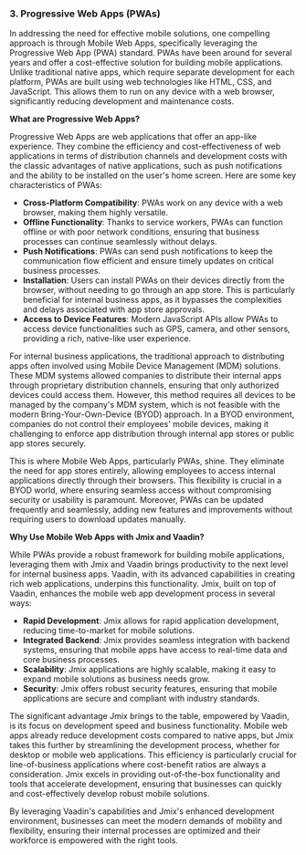 ### 3. Progressive Web Apps (PWAs)

In addressing the need for effective mobile solutions, one compelling approach is through Mobile Web Apps, specifically
leveraging the Progressive Web App (PWA) standard. PWAs have been around for several years and offer a cost-effective
solution for building mobile applications. Unlike traditional native apps, which require separate development for each
platform, PWAs are built using web technologies like HTML, CSS, and JavaScript. This allows them to run on any device
with a web browser, significantly reducing development and maintenance costs.

**What are Progressive Web Apps?**

Progressive Web Apps are web applications that offer an app-like experience. They combine the efficiency and
cost-effectiveness of web applications in terms of distribution channels and development costs with the classic
advantages of native applications, such as push notifications and the ability to be installed on the user's home screen.
Here are some key characteristics of PWAs:

- **Cross-Platform Compatibility**: PWAs work on any device with a web browser, making them highly versatile.
- **Offline Functionality**: Thanks to service workers, PWAs can function offline or with poor network conditions,
  ensuring that business processes can continue seamlessly without delays.
- **Push Notifications**: PWAs can send push notifications to keep the communication flow efficient and ensure timely
  updates on critical business processes.
- **Installation**: Users can install PWAs on their devices directly from the browser, without needing to go through an
  app store. This is particularly beneficial for internal business apps, as it bypasses the complexities and delays
  associated with app store approvals.
- **Access to Device Features**: Modern JavaScript APIs allow PWAs to access device functionalities such as GPS, camera,
  and other sensors, providing a rich, native-like user experience.

For internal business applications, the traditional approach to distributing apps often involved using Mobile Device
Management (MDM) solutions. These MDM systems allowed companies to distribute their internal apps through proprietary
distribution channels, ensuring that only authorized devices could access them. However, this method requires all
devices to be managed by the company's MDM system, which is not feasible with the modern Bring-Your-Own-Device (BYOD)
approach. In a BYOD environment, companies do not control their employees' mobile devices, making it challenging to
enforce app distribution through internal app stores or public app stores securely.

This is where Mobile Web Apps, particularly PWAs, shine. They eliminate the need for app stores entirely, allowing
employees to access internal applications directly through their browsers. This flexibility is crucial in a BYOD world,
where ensuring seamless access without compromising security or usability is paramount. Moreover, PWAs can be updated
frequently and seamlessly, adding new features and improvements without requiring users to download updates manually.

**Why Use Mobile Web Apps with Jmix and Vaadin?**

While PWAs provide a robust framework for building mobile applications, leveraging them with Jmix and Vaadin brings
productivity to the next level for internal business apps. Vaadin, with its advanced capabilities in creating rich web
applications, underpins this functionality. Jmix, built on top of Vaadin, enhances the mobile web app development
process in several ways:

- **Rapid Development**: Jmix allows for rapid application development, reducing time-to-market for mobile solutions.
- **Integrated Backend**: Jmix provides seamless integration with backend systems, ensuring that mobile apps have access
  to real-time data and core business processes.
- **Scalability**: Jmix applications are highly scalable, making it easy to expand mobile solutions as business needs
  grow.
- **Security**: Jmix offers robust security features, ensuring that mobile applications are secure and compliant with
  industry standards.

The significant advantage Jmix brings to the table, empowered by Vaadin, is its focus on development speed and business
functionality. Mobile web apps already reduce development costs compared to native apps, but Jmix takes this further by
streamlining the development process, whether for desktop or mobile web applications. This efficiency is particularly
crucial for line-of-business applications where cost-benefit ratios are always a consideration. Jmix excels in providing
out-of-the-box functionality and tools that accelerate development, ensuring that businesses can quickly and
cost-effectively develop robust mobile solutions.

By leveraging Vaadin's capabilities and Jmix's enhanced development environment, businesses can meet the modern demands
of mobility and flexibility, ensuring their internal processes are optimized and their workforce is empowered with the
right tools.